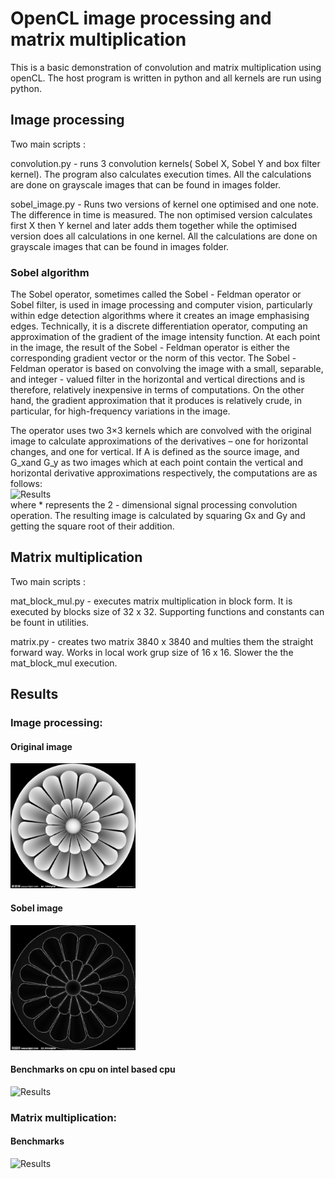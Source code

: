 # OpenCL image processing and matrix multiplication

This is a basic demonstration of convolution and matrix multiplication using openCL.
The host program is written in python and all kernels are run using python.


## Image processing

Two main scripts :

convolution.py - runs 3 convolution kernels( Sobel X, Sobel Y and box filter kernel).
The program also calculates execution times.
All the calculations are done on grayscale images that can be found in images folder.

sobel_image.py - Runs two versions of kernel one optimised and one note. The difference in time is
measured. The non optimised version calculates first X then Y kernel and later adds them together while
the optimised version does all calculations in one kernel.
All the calculations are done on grayscale images that can be found in images folder.

### Sobel algorithm  

The Sobel operator, sometimes called the Sobel - Feldman operator or Sobel filter, is used in image processing and computer vision, particularly within edge detection algorithms where it creates an image emphasising edges. Technically, it is a discrete differentiation operator, computing an approximation of the gradient of the image intensity function.  At each point in the image, the result of the Sobel - Feldman operator is either the corresponding gradient vector or the norm of this vector.  The Sobel - Feldman operator is based on convolving the image with a small, separable, and integer - valued filter in the horizontal and vertical directions and is therefore, relatively inexpensive in terms of computations. On the other hand, the gradient approximation that it produces is relatively crude, in particular, for high-frequency variations in the image.    
  
The operator uses two 3×3 kernels which are convolved with the original image to calculate approximations of the derivatives – one for horizontal changes, and one for vertical. If A is defined as the source image, and G_xand G_y as two images which at each point contain the vertical and horizontal derivative approximations respectively, the computations are as follows:   
<img src="https://i.ibb.co/rG7Js0V/sobel-kernel.png" alt="Results"/>  
where * represents the 2 - dimensional signal processing convolution operation. 
The resulting image is calculated by squaring Gx  and Gy and getting the square root of their addition.


## Matrix multiplication

Two main scripts : 

mat_block_mul.py - executes matrix multiplication in block form. 
It is executed by blocks size of 32 x 32. 
Supporting functions and constants can be fount in utilities.
	
matrix.py - creates two matrix 3840 x 3840 and multies them the straight forward way. 
Works in local work grup size of 16 x 16. Slower the the mat_block_mul execution. 
	
## Results

### Image processing:  
####  Original image  
<img src="https://github.com/vladimirjankov/OpenCL-image-processing-and-matrix-multiplication/blob/master/Image%20processing/images/grayscale.jpg?raw=true" alt="Grayscale image" width="200"/>  

####  Sobel image  
<img src="https://github.com/vladimirjankov/OpenCL-image-processing-and-matrix-multiplication/blob/master/Image%20processing/images/new_grayscale_sobel_kernel.png?raw=true" alt="Sobel grayscale image" width="200"/>  

####  Benchmarks on cpu on intel based cpu  
<img src="https://i.ibb.co/3FKTyRb/sobel-table.png" alt="Results"/>

### Matrix multiplication:  

#### Benchmarks
<img src="https://i.ibb.co/42tPwRc/matrix-multiplication.png" alt="Results"/>
